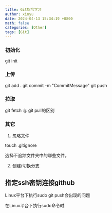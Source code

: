 ```yaml
---
title: Git指令学习
author: xinyu
date: 2024-04-13 15:34:19 +0800
math: false
categories: [Other]
tags: [Git]
---
```


### 初始化

git init

### 上传

git add .
git commit -m "CommitMessage"
git push

### 拉取

git fetch 与 git pull的区别

### 其它

1. 忽略文件

touch .gitignore 

选择不追踪文件夹中的哪些文件。

2. 创建/切换分支

## 指定ssh密钥连接github

Linux平台下执行sudo git push会出现的问题

在Linux平台下执行sudo命令时